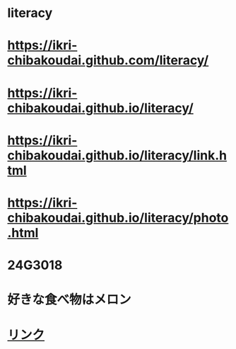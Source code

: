 # literacy
# https://ikri-chibakoudai.github.com/literacy/
# https://ikri-chibakoudai.github.io/literacy/
# https://ikri-chibakoudai.github.io/literacy/link.html
# https://ikri-chibakoudai.github.io/literacy/photo.html
# 24G3018
# 好きな食べ物はメロン
# <a href="https://ikri-chibakoudai.github.io/literacy/link.html">リンク<a/>

